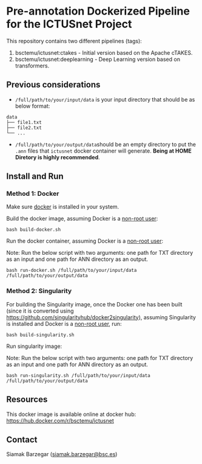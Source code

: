# Pre-annotation Dockerized Pipeline for the ICTUSnet Project

This repository contains two different pipelines (tags): 
  1. bsctemu/ictusnet:ctakes - Initial version based on the Apache cTAKES. 
  2. bsctemu/ictusnet:deeplearning - Deep Learning version based on transformers. 

## Previous considerations

- `/full/path/to/your/input/data` is your input directory that should be as below format:

```
data
├── file1.txt
├── file2.txt
└── ...
```

- `/full/path/to/your/output/data`should be an empty directory to put the `.ann` files that `ictusnet` docker container will generate. **Being at HOME Diretory is highly recommended**.

## Install and Run
### Method 1: Docker
Make sure [docker](https://docs.docker.com/engine/install/) is installed in your system.

Build the docker image, assuming Docker is a [non-root user](https://docs.docker.com/engine/install/linux-postinstall/):

```
bash build-docker.sh
```

Run the docker container, assuming Docker is a [non-root user](https://docs.docker.com/engine/install/linux-postinstall/):

Note: Run the below script with two arguments: one path for TXT directory as an input and one path for ANN directory as an output.

```
bash run-docker.sh /full/path/to/your/input/data /full/path/to/your/output/data
```

### Method 2: Singularity

For building the Singularity image, once the Docker one has been built (since it is converted using https://github.com/singularityhub/docker2singularity), assuming Singularity is installed and Docker is a [non-root user](https://docs.docker.com/engine/install/linux-postinstall/), run:

```
bash build-singularity.sh
```

Run singularity image:

Note: Run the below script with two arguments: one path for TXT directory as an input and one path for ANN directory as an output.
```
bash run-singularity.sh /full/path/to/your/input/data /full/path/to/your/output/data
```

## Resources

This docker image is available online at docker hub:
https://hub.docker.com/r/bsctemu/ictusnet

## Contact
Siamak Barzegar (siamak.barzegar@bsc.es)

